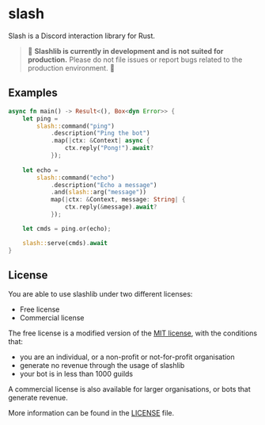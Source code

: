 # slash

Slash is a Discord interaction library for Rust.

> 🚧 **Slashlib is currently in development and is not suited for production.** Please do not file issues or report bugs related to the production environment. 🚧

## Examples

```rs
async fn main() -> Result<(), Box<dyn Error>> {
	let ping = 
		slash::command("ping")
			.description("Ping the bot")
			.map(|ctx: &Context| async {
				ctx.reply("Pong!").await?
			});
	
	let echo = 
		slash::command("echo")
			.description("Echo a message")
			.and(slash::arg("message"))
			map(|ctx: &Context, message: String| {
				ctx.reply(&message).await?
			});

	let cmds = ping.or(echo);

	slash::serve(cmds).await
}
```

## License

You are able to use slashlib under two different licenses:

-   Free license
-   Commercial license

The free license is a modified version of the [MIT license](https://opensource.org/licenses/MIT), with the conditions that:

-   you are an individual, or a non-profit or not-for-profit organisation
-   generate no revenue through the usage of slashlib
-   your bot is in less than 1000 guilds

A commercial license is also available for larger organisations, or bots that generate revenue.

More information can be found in the [LICENSE](LICENSE.md) file.
